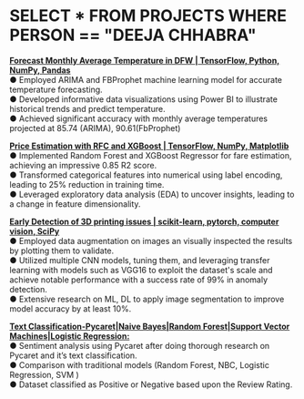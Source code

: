 <style>
  .folder-link{
    color:"#f45";
    text-decoration:underline;
  }
</style>
<h1>SELECT * FROM PROJECTS WHERE PERSON == "DEEJA CHHABRA"</h1>

<a target="_blank" class="folder-link" href="https://github.com/deejachhabra/DFW_TempChangeYearly/tree/main"><b>Forecast Monthly Average Temperature in DFW | TensorFlow, Python, NumPy, Pandas</b></a><br>
● Employed ARIMA and FBProphet machine learning model for accurate temperature forecasting.<br>
● Developed informative data visualizations using Power BI to illustrate historical trends and predict temperature.<br>
● Achieved significant accuracy with monthly average temperatures projected at 85.74 (ARIMA), 90.61(FbProphet)<br>

<a target="_blank" class="folder-link" href="https://github.com/deejachhabra/PriceOptimization"><b>Price Estimation with RFC and XGBoost | TensorFlow, NumPy, Matplotlib</b></a><br>
● Implemented Random Forest and XGBoost Regressor for fare estimation, achieving an impressive 0.85 R2 score. <br>
● Transformed categorical features into numerical using label encoding, leading to 25% reduction in training time.<br>
● Leveraged exploratory data analysis (EDA) to uncover insights, leading to a change in feature dimensionality.<br>

<a target="_blank" class="folder-link" href="https://github.com/deejachhabra/Kaggle"><b>Early Detection of 3D printing issues | scikit-learn, pytorch, computer vision, SciPy</b></a><br>
● Employed data augmentation on images an visually inspected the results by plotting them to validate.<br>
● Utilized multiple CNN models, tuning them, and leveraging transfer learning with models such as VGG16 to exploit the 
  dataset's scale and achieve notable performance with a success rate of 99% in anomaly detection.<br>
● Extensive research on ML, DL to apply image segmentation to improve model accuracy by at least 10%.<br>

<a target="_blank" class="folder-link" href="https://github.com/deejachhabra/Data-Mining/tree/master/Natural%20Language%20Processing"><b>Text Classification-Pycaret|Naive Bayes|Random Forest|Support Vector Machines|Logistic Regression:</b></a><br>
● Sentiment analysis using Pycaret after doing thorough research on Pycaret and it’s text classification.<br>
● Comparison with traditional models (Random Forest, NBC, Logistic Regression, SVM )<br>
● Dataset classified as Positive or Negative based upon the Review Rating.<br>



